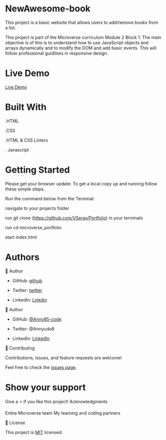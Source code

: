 # NewAwesome-book

This project is a basic website that allows users to add/remove books from a list.

This project is part of the Microverse curriculum Module 2 Block 1. The main objective is of this is to understand how to use JavaScript objects and arrays dynamically and to modify the DOM and add basic events. This will follow professional guidlines in responsive design.

# Live Demo
[Live Demo](https://vseray.github.io/Awesome-books/)

# Built With

   .HTML

   .CSS
  
   .HTML & CSS Linters

   . Javascript


# Getting Started


Please get your browser update. To get a local copy up and running follow these simple steps.

Run the command below from the Terminal:

navigate to your projects folder

run git clone (https://github.com/VSeray/Portfolio) in your terminals

run cd microverse_portfolio

start index.html


# Authors


👤 Author

- GitHub: [github](https://github.com/VSeray)

- Twitter: [twitter](https://twitter.com/home)

- LinkedIn: [Linkdin](https://www.linkedin.com/in/vana-seraydarian-936687191/?lipi=urn%3Ali%3Apage%3Ad_flagship3_feed%3BNyso4dw6Tz6UBL%2Fqkjvtvw%3D%3D)

👤 Author

- GitHub: [@Anny85-code](https://github.com/Anny85-code)

- Twitter: @Annyudo8

- LinkedIn: [LinkedIn](https://www.linkedin.com/in/aniekan-udo-665b65213/)


🤝 Contributing

Contributions, issues, and feature requests are welcome!

Feel free to check the [issues page](https://github.com/microverseinc/readme-template/issues). 


# Show your support


Give a ⭐️ if you like this project! Acknowledgments

Entire Microverse team
My learning and coding partners

📝 License

This project is [MIT](https://github.com/microverseinc/readme-template/blob/master/MIT.md) licensed.
